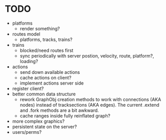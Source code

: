# TODO
- platforms
    - render something?
- routes model
    - platforms, tracks, trains?
- trains
    - blocked/need routes first
    - sync periodically with server postion, velocity, route, platform?, loading?
- actions
    - send down available actions 
    - cache actions on client?
    - implement actions server side
- register client?
- better common data structure
    - rework GraphObj creation methods to work with connections (AKA nodes) instead of tracksections (AKA edges). The current .extend and .fork methods are a bit awkward.
    - cache ranges inside fully reinflated graph?
- more complex graphics?
- persistent state on the server?
- users/perms?

